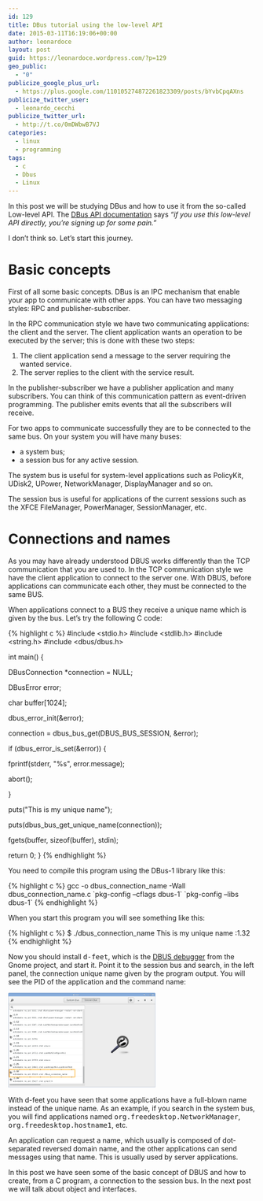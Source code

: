 ```yaml
---
id: 129
title: DBus tutorial using the low-level API
date: 2015-03-11T16:19:06+00:00
author: leonardoce
layout: post
guid: https://leonardoce.wordpress.com/?p=129
geo_public:
  - "0"
publicize_google_plus_url:
  - https://plus.google.com/110105274872261823309/posts/bYvbCpqAXns
publicize_twitter_user:
  - leonardo_cecchi
publicize_twitter_url:
  - http://t.co/0mDWbwB7VJ
categories:
  - linux
  - programming
tags:
  - c
  - Dbus
  - Linux
---
```

In this post we will be studying DBus and how to use it from the so-called Low-level API. The [DBus API documentation](http://dbus.freedesktop.org/doc/api/html/index.html) says _&#8220;if you use this low-level API directly, you&#8217;re signing up for some pain.&#8221;_

I don&#8217;t think so. Let&#8217;s start this journey.

<!--more-->

# Basic concepts

First of all some basic concepts. DBus is an IPC mechanism that enable your app to communicate with other apps. You can have two messaging styles: RPC and publisher-subscriber.

In the RPC communication style we have two communicating applications: the client and the server. The client application wants an operation to be executed by the server; this is done with these two steps:

  1. The client application send a message to the server requiring the wanted service.
  2. The server replies to the client with the service result.

In the publisher-subscriber we have a publisher application and many subscribers. You can think of this communication pattern as event-driven programming. The publisher emits events that all the subscribers will receive.

For two apps to communicate successfully they are to be connected to the same bus. On your system you will have many buses:

  * a system bus;
  * a session bus for any active session.

The system bus is useful for system-level applications such as PolicyKit, UDisk2, UPower, NetworkManager, DisplayManager and so on.

The session bus is useful for applications of the current sessions such as the XFCE FileManager, PowerManager, SessionManager, etc.

# Connections and names

As you may have already understood DBUS works differently than the TCP communication that you are used to. In the TCP communication style we have the client application to connect to the server one. With DBUS, before applications can communicate each other, they must be connected to the same BUS.

When applications connect to a BUS they receive a unique name which is given by the bus. Let&#8217;s try the following C code:

{% highlight c %}
#include <stdio.h>
#include <stdlib.h>
#include <string.h>
#include <dbus/dbus.h>

int main() {
	  
DBusConnection *connection = NULL;
	  
DBusError error;
	  
char buffer[1024];

dbus_error_init(&error);
	  
connection = dbus_bus_get(DBUS_BUS_SESSION, &error);
	  
if (dbus_error_is_set(&error)) {
		  
fprintf(stderr, "%s", error.message);
		  
abort();
	  
}

puts("This is my unique name");
	  
puts(dbus_bus_get_unique_name(connection));
	  
fgets(buffer, sizeof(buffer), stdin);

return 0;
}
{% endhighlight %}

You need to compile this program using the DBus-1 library like this:

{% highlight c %}
gcc -o dbus_connection_name -Wall dbus_connection_name.c \`pkg-config &#8211;cflags dbus-1\` \`pkg-config &#8211;libs dbus-1\`
{% endhighlight %}

When you start this program you will see something like this:

{% highlight c %}
$ ./dbus_connection_name
This is my unique name
:1.32
{% endhighlight %}

Now you should install <tt>d-feet</tt>, which is the [DBUS debugger](http://live.gnome.org/DFeet) from the Gnome project, and start it. Point it to the session bus and search, in the left panel, the connection unique name given by the program output. You will see the PID of the application and the command name:

[<img src="/assets/images/posts/uploads/2015/03/immagine.png?w=300" alt="immagine" width="300" height="192" class="alignnone size-medium wp-image-131" />](/assets/images/posts/uploads/2015/03/immagine.png)

With d-feet you have seen that some applications have a full-blown name instead of the unique name. As an example, if you search in the system bus, you will find applications named <tt>org.freedesktop.NetworkManager</tt>, <tt>org.freedesktop.hostname1</tt>, etc.

An application can request a name, which usually is composed of dot-separated reversed domain name, and the other applications can send messages using that name. This is usually used by server applications.

In this post we have seen some of the basic concept of DBUS and how to create, from a C program, a connection to the session bus. In the next post we will talk about object and interfaces.